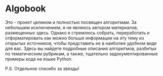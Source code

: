#  Algobook

Это - проект целиком и полностью посвящен алгоритмам. За небольшим исключением, я не являюсь автором материалов, размещенных здесь. Однако я стремлюсь собрать, переработать и отформатировать как можно больше информации на эту тему из открытых источников, чтобы представить ее в наиболее удобном виде для вас. Здесь вы найдете подробные описания алгоритмов, разбитых по тематическим рубрикам, а также, тщательно задокументированные примеры кода на языке Python.

P.S. Отдельное спасибо за звезды!